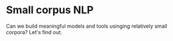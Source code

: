 # Small corpus NLP
Can we build meaningful models and tools usinging relatively small corpora? Let's find out. 
